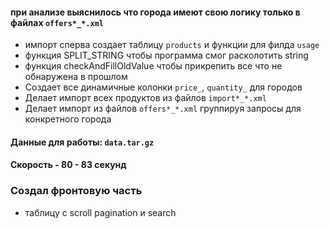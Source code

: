 #### при анализе выяснилось что города имеют свою логику только в файлах `offers*_*.xml`
- импорт сперва создает таблицу `products` и функции для филда `usage`
- функция SPLIT_STRING чтобы программа смог расколотить string
- функция checkAndFillOldValue чтобы прикрепить все что не обнаружена в прошлом
- Создает все динамичные колонки `price_`, `quantity_` для городов
- Делает импорт всех продуктов из файлов `import*_*.xml`
- Делает импорт из файлов `offers*_*.xml` группируя запросы для конкретного города

#### Данные для работы: `data.tar.gz`
#### Скорость - 80 - 83 секунд

### Создал фронтовую часть

- таблицу с scroll pagination и search